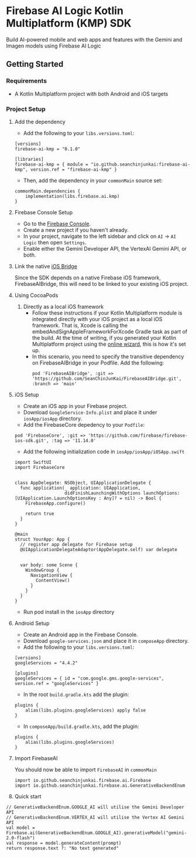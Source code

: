 # Firebase AI Logic Kotlin Multiplatform (KMP) SDK

Build AI-powered mobile and web apps and features with the Gemini and Imagen models using Firebase AI Logic


## Getting Started
### Requirements
- A Kotlin Multiplatform project with both Android and iOS targets

### Project Setup
1. Add the dependency
    - Add the following to your `libs.versions.toml`:
    ```
    [versions]
    firebase-ai-kmp = "0.1.0"
    
    [libraries]
    firebase-ai-kmp = { module = "io.github.seanchinjunkai:firebase-ai-kmp", version.ref = "firebase-ai-kmp" }
    ```
    - Then, add the dependency in your `commonMain` source set:
    ```
    commonMain.dependencies {
        implementation(libs.firebase.ai.kmp)
    }
    ```

2. Firebase Console Setup
    - Go to the [Firebase Console](https://console.firebase.google.com/).
    - Create a new project if you haven't already.
    - In your project, navigate to the left sidebar and click on `AI` -> `AI Logic` then open `Settings`.
    - Enable either the Gemini Developer API, the VertexAI Gemini API, or both.

3. Link the native [iOS Bridge](https://github.com/SeanChinJunKai/FirebaseAIBridge)

   Since the SDK depends on a native Firebase iOS framework, FirebaseAIBridge, this will need to be linked to your existing iOS project.

4. Using CocoaPods
    1. Directly as a local iOS framework
        - Follow these instructions if your Kotlin Multiplatform module is integrated directly with your iOS project as a local iOS framework. That is, Xcode is calling the embedAndSignAppleFrameworkForXcode Gradle task as part of the build. At the time of writing, if you generated your Kotlin Multiplatform project using the [online wizard](https://kmp.jetbrains.com/), this is how it's set up.
        - In this scenario, you need to specify the transitive dependency on FirebaseAIBridge in your Podfile. Add the following:
          ```
          pod 'FirebaseAIBridge', :git => 'https://github.com/SeanChinJunKai/FirebaseAIBridge.git', :branch => 'main'
          ```

6. iOS Setup
    - Create an iOS app in your Firebase project.
    - Download `GoogleService-Info.plist` and place it under `iosApp/iosApp` directory.
    - Add the FirebaseCore depedency to your `Podfile`:
    ```
    pod 'FirebaseCore', :git => 'https://github.com/firebase/firebase-ios-sdk.git', :tag => '11.14.0'
    ```
    - Add the following initialization code in `iosApp/iosApp/iOSApp.swift`
    ```
    import SwiftUI
    import FirebaseCore
    
    
    class AppDelegate: NSObject, UIApplicationDelegate {
      func application(_ application: UIApplication,
                       didFinishLaunchingWithOptions launchOptions: [UIApplication.LaunchOptionsKey : Any]? = nil) -> Bool {
        FirebaseApp.configure()
    
        return true
      }
    }
    
    @main
    struct YourApp: App {
      // register app delegate for Firebase setup
      @UIApplicationDelegateAdaptor(AppDelegate.self) var delegate
    
    
      var body: some Scene {
        WindowGroup {
          NavigationView {
            ContentView()
          }
        }
      }
    }
    ```
    - Run pod install in the `iosApp` directory

7. Android Setup
    - Create an Android app in the Firebase Console.
    - Download `google-services.json` and place it in `composeApp` directory.
    - Add the following to your `libs.versions.toml`:
    ```
    [versions]
    googleServices = "4.4.2"
    
    [plugins]
    googleServices = { id = "com.google.gms.google-services", version.ref = "googleServices" }
    ```
    - In the root `build.gradle.kts` add the plugin:
    ```
    plugins {
        alias(libs.plugins.googleServices) apply false
    }
    ```
    - In `composeApp/build.gradle.kts`, add the plugin:
    ```
    plugins {
        alias(libs.plugins.googleServices)
    }
    ```

8. Import FirebaseAI

   You should now be able to import `FirebaseAI` in `commonMain`
    ```
    import io.github.seanchinjunkai.firebase.ai.Firebase
    import io.github.seanchinjunkai.firebase.ai.GenerativeBackendEnum
    ```


9. Quick start
```
// GenerativeBackendEnum.GOOGLE_AI will utilise the Gemini Developer API
// GenerativeBackendEnum.VERTEX_AI will utilise the Vertex AI Gemini API
val model = Firebase.ai(GenerativeBackendEnum.GOOGLE_AI).generativeModel("gemini-2.0-flash")
val response = model.generateContent(prompt)
return response.text ?: "No text generated"
```